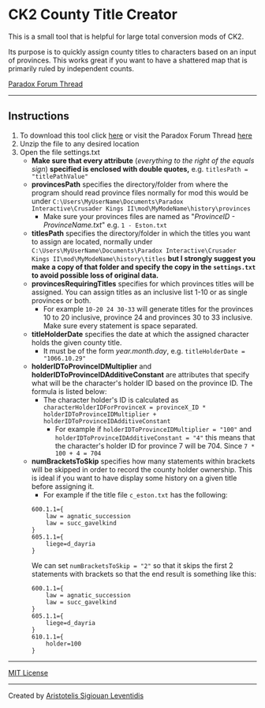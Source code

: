 # CK2 County Title Creator

This is a small tool that is helpful for large total conversion mods of CK2.
 
Its purpose is to quickly assign county titles to characters based on an input of provinces.
This works great if you want to have a shattered map that is primarily ruled by
independent counts.

[Paradox Forum Thread](https://forum.paradoxplaza.com/forum/index.php?threads/ck2-simple-county-title-creator.961353/)

****

## Instructions

1. To download this tool click [here](CountyTitleCreator.zip) or visit the Paradox Forum Thread [here](https://forum.paradoxplaza.com/forum/index.php?threads/ck2-simple-county-title-creator.961353/)
2. Unzip the file to any desired location
3. Open the file settings.txt
    *  **Make sure that every attribute** (*everything to the right of the equals sign*) **specified is enclosed with double quotes,** e.g. `titlesPath = "titlePathValue"`
    *  **provincesPath** specifies the directory/folder from where the program should read province files
	  normally for mod this would be under `C:\Users\MyUserName\Documents\Paradox Interactive\Crusader Kings II\mod\MyModeName\history\provinces`
      	* Make sure your provinces files are named as "*ProvinceID - ProvinceName.txt*" e.g. `1 - Eston.txt`
    * **titlesPath** specifies the directory/folder in which the titles you want to
      assign are located, normally under `C:\Users\MyUserName\Documents\Paradox Interactive\Crusader Kings II\mod\MyModeName\history\titles`
	  **but I strongly suggest you make a copy of that folder and specify the copy in the `settings.txt` to avoid possible loss of original data.** 
	* **provincesRequiringTitles** specifies for which provinces titles will be assigned.
      You can assign titles as an inclusive list 1-10 or as single provinces or both.
		* For example `10-20 24 30-33` will generate titles for the provinces 10 to 20 inclusive, province 24 and provinces 30 to 33 inclusive. Make sure every statement is space separated.
    * **titleHolderDate** specifies the date at which the assigned character holds the given county title.
		* It must be of the form *year.month.day*, e.g. `titleHolderDate = "1066.10.29"`
    * **holderIDToProvinceIDMultiplier** and **holderIDToProvinceIDAdditiveConstant** are attributes that specify what will be the character's holder ID based on the province ID. The formula is listed below:
      * The character holder's ID is calculated as `characterHolderIDForProvinceX = provinceX_ID * holderIDToProvinceIDMultiplier + holderIDToProvinceIDAdditiveConstant`
		* For example if `holderIDToProvinceIDMultiplier = "100"` and `holderIDToProvinceIDAdditiveConstant = "4"` this means that the character's holder ID for province 7 will be 704. Since `7 * 100 + 4 = 704`
    * **numBracketsToSkip** specifies how many statements within brackets will be skipped in order to record the county holder ownership. This is ideal if you want to have display some history
		on a given title before assigning it.
        * For example if the title file `c_eston.txt` has the following:
		```
		600.1.1={
			law = agnatic_succession
			law = succ_gavelkind
		}
		605.1.1={
			liege=d_dayria
		}
		```
		We can set `numBracketsToSkip = "2"` so that it skips the first 2 statements with brackets so that the end result is something like this:
		```
		600.1.1={
			law = agnatic_succession
			law = succ_gavelkind
		}
		605.1.1={
			liege=d_dayria
		}			
		610.1.1={
			holder=100
		}
		```

****
[MIT License](LICENSE.md)
****
Created by [Aristotelis Sigiouan Leventidis](https://github.com/aristotle333)